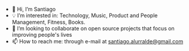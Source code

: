 - 👋 Hi, I’m Santiago
- 💡 I’m interested in: Technology, Music, Product and People Management, Fitness, Books.
- 🔦 I’m looking to collaborate on open source projects that focus on improving people's lives
- 📫 How to reach me: through e-mail at santiago.alurralde@gmail.com

<!---
santialur/santialur is a ✨ special ✨ repository because its `README.md` (this file) appears on your GitHub profile.
You can click the Preview link to take a look at your changes.
--->
